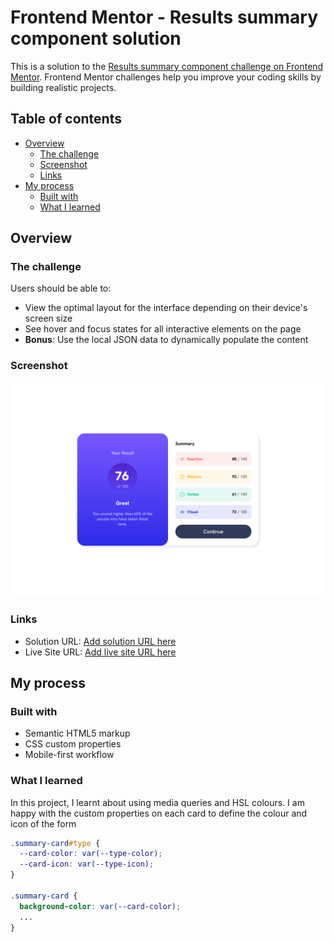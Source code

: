 # Frontend Mentor - Results summary component solution

This is a solution to the [Results summary component challenge on Frontend Mentor](https://www.frontendmentor.io/challenges/results-summary-component-CE_K6s0maV). Frontend Mentor challenges help you improve your coding skills by building realistic projects. 

## Table of contents

- [Overview](#overview)
  - [The challenge](#the-challenge)
  - [Screenshot](#screenshot)
  - [Links](#links)
- [My process](#my-process)
  - [Built with](#built-with)
  - [What I learned](#what-i-learned)

## Overview

### The challenge

Users should be able to:

- View the optimal layout for the interface depending on their device's screen size
- See hover and focus states for all interactive elements on the page
- **Bonus**: Use the local JSON data to dynamically populate the content

### Screenshot

![Implementation for the Results summary component coding challenge based on the design](./desktop-design-implemented.png)


### Links

- Solution URL: [Add solution URL here](https://your-solution-url.com)
- Live Site URL: [Add live site URL here](https://your-live-site-url.com)

## My process

### Built with

- Semantic HTML5 markup
- CSS custom properties
- Mobile-first workflow

### What I learned

In this project, I learnt about using media queries and HSL colours.
I am happy with the custom properties on each card to define the colour and icon of the form

```css
.summary-card#type {
  --card-color: var(--type-color);
  --card-icon: var(--type-icon);
}

.summary-card {
  background-color: var(--card-color);
  ...
}
```

